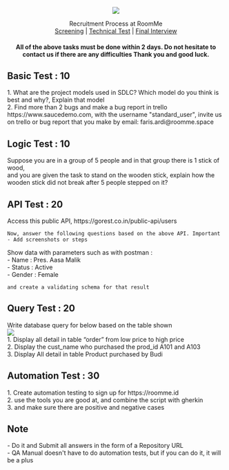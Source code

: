 <p align="center">
  <img src="https://cdn.roomme.id/icons/logoroommemain.png"/>
</p>
<p align="center">Recruitment Process at RoomMe <br>
  <a href="#">Screening</a> |
  <a href="#">Technical Test</a> |
  <a href="#">Final Interview</a>
</p>

<h4 align="center">
  All of the above tasks must be done within 2 days. Do not hesitate to contact us if there are any difficulties Thank you and good luck.
</h4>

## Basic Test : 10

<p align="left">
  1. What are the project models used in SDLC? Which model do you think is best and why?, Explain that model <br>
  2. Find more than 2 bugs and make a bug report in trello https://www.saucedemo.com, with the username "standard_user", invite us on trello or bug report that you make by email: faris.ardi@roomme.space
</p>

## Logic Test : 10

<p align="left">
  Suppose you are in a group of 5 people and in that group there is 1 stick of wood, <br> and you are given the task to stand on the wooden stick, explain how the wooden stick did not break after 5 people stepped on it?
</p>

## API Test : 20

<p align="left">
  Access this public API, https://gorest.co.in/public-api/users <br>
</p>

```
Now, answer the following questions based on the above API. Important - Add screenshots or steps
```

<p align="left">
  Show data with parameters such as with postman : <br>
  - Name      : Pres. Aasa Malik<br>
  - Status    : Active<br>
  - Gender    : Female
</p>

```
and create a validating schema for that result
```

## Query Test : 20

<p align="left">
  Write database query for below based on the table shown <br>
  <img src="https://ngomah.com/wp-content/uploads/2021/05/test-query.jpg"/><br>
  1. Display all detail in table “order” from low price to high price<br>
  2. Display the cust_name who purchased the prod_id A101 and A103<br>
  3. Display All detail in table Product purchased by Budi
</p>

## Automation Test : 30

<p align="left">
  1. Create automation testing to sign up for https://roomme.id<br>
  2. use the tools you are good at, and combine the script with gherkin<br>
  3. and make sure there are positive and negative cases<br>
</p>

## Note

<p align="left">
  - Do it and Submit all answers in the form of a Repository URL<br>
  - QA Manual doesn't have to do automation tests, but if you can do it, it will be a plus
</p>

